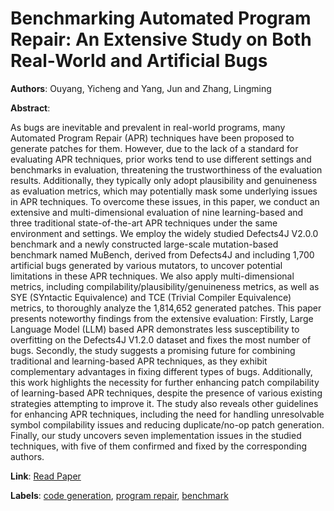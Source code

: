 # Benchmarking Automated Program Repair: An Extensive Study on Both Real-World and Artificial Bugs

**Authors**: Ouyang, Yicheng and Yang, Jun and Zhang, Lingming

**Abstract**:

As bugs are inevitable and prevalent in real-world programs, many Automated Program Repair (APR) techniques have been proposed to generate patches for them. However, due to the lack of a standard for evaluating APR techniques, prior works tend to use different settings and benchmarks in evaluation, threatening the trustworthiness of the evaluation results. Additionally, they typically only adopt plausibility and genuineness as evaluation metrics, which may potentially mask some underlying issues in APR techniques. To overcome these issues, in this paper, we conduct an extensive and multi-dimensional evaluation of nine learning-based and three traditional state-of-the-art APR techniques under the same environment and settings. We employ the widely studied Defects4J V2.0.0 benchmark and a newly constructed large-scale mutation-based benchmark named MuBench, derived from Defects4J and including 1,700 artificial bugs generated by various mutators, to uncover potential limitations in these APR techniques. We also apply multi-dimensional metrics, including compilability/plausibility/genuineness metrics, as well as SYE (SYntactic Equivalence) and TCE (Trivial Compiler Equivalence) metrics, to thoroughly analyze the 1,814,652 generated patches. This paper presents noteworthy findings from the extensive evaluation: Firstly, Large Language Model (LLM) based APR demonstrates less susceptibility to overfitting on the Defects4J V1.2.0 dataset and fixes the most number of bugs. Secondly, the study suggests a promising future for combining traditional and learning-based APR techniques, as they exhibit complementary advantages in fixing different types of bugs. Additionally, this work highlights the necessity for further enhancing patch compilability of learning-based APR techniques, despite the presence of various existing strategies attempting to improve it. The study also reveals other guidelines for enhancing APR techniques, including the need for handling unresolvable symbol compilability issues and reducing duplicate/no-op patch generation. Finally, our study uncovers seven implementation issues in the studied techniques, with five of them confirmed and fixed by the corresponding authors.

**Link**: [Read Paper](https://doi.org/10.1145/3650212.3652140)

**Labels**: [code generation](../../labels/code_generation.md), [program repair](../../labels/program_repair.md), [benchmark](../../labels/benchmark.md)
